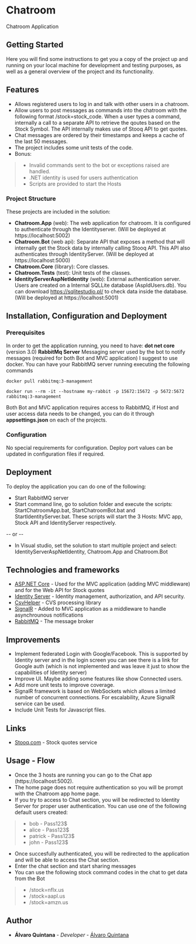 # Chatroom
Chatroom Application

## Getting Started
Here you will find some instructions to get you a copy of the project up and running on your local machine for development and testing purposes, as well as a general overview of the project and its functionality.

## Features
* Allows registered users to log in and talk with other users in a chatroom.
* Allow users to post messages as commands into the chatroom with the following format /stock=stock_code. When a user types a command, internally a call to a separate API to retrieve the qoutes based on the Stock Symbol. The API internally makes use of Stooq API to get quotes. 
* Chat messages are ordered by their timestamps and keeps a cache of the last 50 messages.
* The project includes some unit tests of the code.
* Bonus:
>* Invalid commands sent to the bot or exceptions raised are handled.
>* .NET identity is used for users authentication
>* Scripts are provided to start the Hosts

### Project Structure

These projects are included in the solution:

* **Chatroom.App** (web): The web application for chatroom. It is configured to authenticate through the Identityserver. (Will be deployed at https://localhost:5002)
* **Chatroom.Bot** (web api): Separate API that exposes a method that will internally get the Stock data by internally calling Stooq API. This API also authenticates through IdentityServer. (Will be deployed at https://localhost:5000)
* **Chatroom.Core** (library): Core classes.
* **Chatroom.Tests** (test): Unit tests of the classes.
* **IdentityServerAspNetIdentity** (web): External authentication server. Users are created on a Internal SQLLite database (AspIdUsers.db). You can download https://sqlitestudio.pl/ to check data inside the database. (Will be deployed at https://localhost:5001)

## Installation, Configuration and Deployment

### Prerequisites

In order to get the application running, you need to have:
**dot net core** (version 3.0)
**RabbitMq Server** Messaging server used by the bot to notify messages (required for both Bot and MVC application)
I suggest to use docker. You can have your RabbitMQ server running executing the following commands
```
docker pull rabbitmq:3-management
```
```
docker run --rm -it --hostname my-rabbit -p 15672:15672 -p 5672:5672 rabbitmq:3-management
```
Both Bot and MVC application requires access to RabbitMQ, if Host and user access data needs to be changed, you can do it through **appsettings.json** on each of the projects.

### Configuration

No special requirements for configuration. Deploy port values can be updated in configuration files if required.

## Deployment

To deploy the application you can do one of the following:
* Start RabbitMQ server
* Start command line, go to solution folder and execute the scripts: StartChatroomApp.bat, StartChatroomBot.bat and StartIdentityServer.bat. These scripts will start the 3 Hosts: MVC app, Stock API and IdentityServer respectively.

-- or --

* In Visual studio, set the solution to start multiple project and select: IdentityServerAspNetIdentity, Chatroom.App and Chatroom.Bot

## Technologies and frameworks
* [ASP.NET Core](https://docs.microsoft.com/en-us/aspnet/core/?view=aspnetcore-3.1identity ) - Used for the MVC application (adding MVC middleware) and for the Web API for Stock quotes
* [Identity Server](https://identityserver.io/) - Identity management, authorization, and API security. 
* [CsvHelper](https://joshclose.github.io/CsvHelper/) - CVS processing library
* [SignalR](https://docs.microsoft.com/en-us/aspnet/core/signalr/introduction?view=aspnetcore-3.1) - Added to MVC application as a middleware to handle asynchrounous notifications
* [RabbitMQ](https://www.rabbitmq.com/) - The message broker

## Improvements
* Implement federated Login with Google/Facebook. This is supported by Identity server and in the login screen you can see there is a link for Google auth (which is not implemented and was leave it just to show the capabilities of Identity server)
* Improve UI. Maybe adding some features like show Connected users.
* Add more unit tests to improve coverage.
* SignalR framework is based on WebSockets which allows a limited number of concurrent connections.  For escalability, Azure SignalR service can be used.
* Include Unit Tests for Javascript files.

## Links
* [Stooq.com](https://stooq.com) - Stock quotes service

## Usage - Flow
* Once the 3 hosts are running you can go to the Chat app (https://localhost:5002). 
* The home page does not require authentication so you will be prompt with the Chatroom app home page.
* If you try to access to Chat section, you will be redirected to Identity Server for proper user authentication. You can use one of the following default users created:
>* bob - Pass123$
>* alice - Pass123$
>* patrick - Pass123$
>* john - Pass123$
* Once succesfully authenticated, you will be redirected to the application and will be able to access the Chat section.
* Enter the chat section and start sharing messages
* You can use the following stock command codes in the chat to get data from the Bot
>* /stock=nflx.us
>* /stock=aapl.us
>* /stock=amzn.us

## Author

* **Álvaro Quintana** - *Developer* - [Álvaro Quintana](https://github.com/aquintan)

